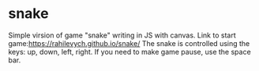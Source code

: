 # snake
Simple virsion of game "snake" writing in JS with canvas.
Link to start game:https://rahilevych.github.io/snake/
The snake is controlled using the keys: up, down, left, right.
If you need to make game pause, use the space bar. 

